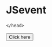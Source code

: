 # JSevent
<html>
  <head lang="en">
    <title>event</title>
    <meta charset="utf-8">
  
  <script>
    addEventListener('click',  function(evt) 
    {
      alert('Bindu! You did it!!!');
    });
                     
   
  </script>
    </head>
  <body>
    <button>Click here</button>
</html>
